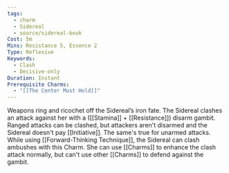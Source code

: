 ```yaml
---
tags:
  - charm
  - Sidereal
  - source/sidereal-book
Cost: 5m
Mins: Resistance 5, Essence 2
Type: Reflexive
Keywords:
  - Clash
  - Decisive-only
Duration: Instant
Prerequisite Charms:
  - "[[The Center Must Hold]]"
---
```

Weapons ring and ricochet off the Sidereal’s iron fate. The Sidereal clashes an attack against her with a ([[Stamina]] + [[Resistance]]) disarm gambit. Ranged attacks can be clashed, but attackers aren't disarmed and the Sidereal doesn't pay [[Initiative]]. The same's true for unarmed attacks. While using [[Forward-Thinking Technique]], the Sidereal can clash ambushes with this Charm. She can use [[Charms]] to enhance the clash attack normally, but can't use other [[Charms]] to defend against the gambit.